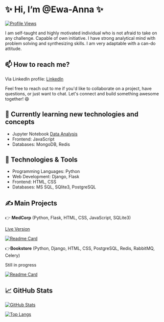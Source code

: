 # ✨ Hi, I’m @Ewa-Anna ✨

[![Profile Views](https://komarev.com/ghpvc/?username=Ewa-Anna&color=brightgreen)](https://komarev.com/)

I am self-taught and highly motivated individual who is not afraid to take on any challenge. Capable of own initiative. I have strong analytical mind with problem solving and synthesizing skills. I am very adaptable with a can-do attitude.

## 📫 How to reach me? 

Via LinkedIn profile: [LinkedIn](https://www.linkedin.com/in/ewa-kucala/)

Feel free to reach out to me if you'd like to collaborate on a project, have questions, or just want to chat. Let's connect and build something awesome together! 😄

## 📖 Currently learning new technologies and concepts
- Jupyter Notebook [Data Analysis](https://github.com/Ewa-Anna/data-analysis/)
- Frontend: JavaScript
- Databases: MongoDB, Redis
 
## 🔧 Technologies & Tools
- Programming Languages: Python
- Web Development: Django, Flask
- Frontend: HTML, CSS
- Databases: MS SQL, SQlite3, PostgreSQL

## ✍️ Main Projects
:point_right: **MedCorp** (Python, Flask, HTML, CSS, JavaScript, SQLite3)

[Live Version](https://medcorp.onrender.com/)

[![Readme Card](https://github-readme-stats.vercel.app/api/pin/?username=ewa-anna&repo=medcorp&theme=dracula)](https://github.com/Ewa-Anna/MedCorp)

:point_right:**Bookstore** (Python, Django, HTML, CSS, PostgreSQL, Redis, RabbitMQ, Celery)

Still in progress

[![Readme Card](https://github-readme-stats.vercel.app/api/pin/?username=ewa-anna&repo=bookstore&theme=dracula)](https://github.com/Ewa-Anna/Bookstore)
  
## 📈 GitHub Stats

[![GitHub Stats](https://github-readme-stats.vercel.app/api?username=Ewa-Anna&show_icons=true&theme=dracula)](https://github.com/anuraghazra/github-readme-stats)

[![Top Langs](https://github-readme-stats.vercel.app/api/top-langs/?username=Ewa-Anna&layout=compact&theme=dracula&hide=dockerfile,mako,shell)](https://github.com/anuraghazra/github-readme-stats)

